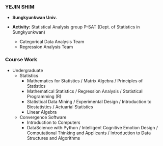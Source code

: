 ### YEJIN SHIM

- **Sungkyunkwan Univ.**

- **Activity:** Statistical Analysis group P-SAT (Dept. of Statistics in Sungkyunkwan)
  - Categorical Data Analysis Team
  - Regression Analysis Team

### Course Work
- Undergraduate
  - Statistics
    - Mathematics for Statistics / Matrix Algebra / Principles of Statistics
    - Mathematical Statistics / Regression Analysis / Statistical Programming (R)
    - Statistical Data Mining / Experimental Design / Introduction to Biostatistics / Actuarial Statistics
    - Linear Algebra
  - Convergence Software
    - Introduction to Computers
    - DataScience with Python / Intelligent Cognitive Emotion Design / Computational Thinking and Applicants / Introduction to Data Structures and Algorithms
